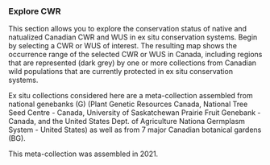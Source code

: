 ### Explore CWR

This section allows you to explore the conservation status of native and natualized Canadian CWR and WUS in ex situ conservation systems. Begin by selecting a CWR or WUS of interest. The resulting map shows the occurrence range of the selected CWR or WUS in Canada, including regions that are represented (dark grey) by one or more collections from Canadian wild populations that are currently protected in ex situ conservation systems. 

Ex situ collections considered here are a meta-collection assembled from national genebanks (G) (Plant Genetic Resources Canada, National Tree Seed Centre - Canada, University of Saskatchewan Prairie Fruit Genebank - Canada, and the United States Dept. of Agriculture Nationa Germplasm System - United States) as well as from 7 major Canadian botanical gardens (BG).

This meta-collection was assembled in 2021.
